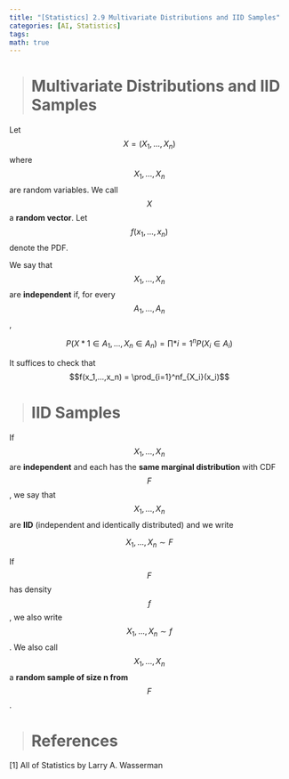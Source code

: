 ```yaml
---
title: "[Statistics] 2.9 Multivariate Distributions and IID Samples"
categories: [AI, Statistics]
tags: 
math: true
---
```


> # Multivariate Distributions and IID Samples

Let $$X=(X_1, ..., X_n)$$ where $$X_1,...,X_n$$ are random variables. We call $$X$$ a **random vector**. Let $$f(x_1,...,x_n)$$ denote the PDF.

We say that $$X_1,...,X_n$$ are **independent** if, for every $$A_1,...,A_n$$,

$$ P(X*1 \in A_1,...,X_n \in A_n) = \prod*{i=1}^n P(X_i \in A_i) $$

It suffices to check that $$f(x_1,...,x_n) = \prod_{i=1}^nf_{X_i}(x_i)$$

> # IID Samples

If $$X_1,...,X_n$$ are **independent** and each has the **same marginal distribution** with CDF $$F$$, we say that $$X_1,...,X_n$$ are **IID** (independent and identically distributed) and we write

$$ X_1,...,X_n \sim F $$

If $$F$$ has density $$f$$, we also write $$X_1,...,X_n \sim f$$. We also call $$X_1,...,X_n$$ a **random sample of size n from** $$F$$.

> # References

[1] All of Statistics by Larry A. Wasserman
